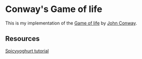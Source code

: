 # Conway's Game of life 

This is my implementation of the [Game of life](https://en.wikipedia.org/wiki/Conway%27s_Game_of_Life) by [John Conway](https://en.wikipedia.org/wiki/John_Horton_Conway).

## Resources
[Spicyyoghurt tutorial](https://spicyyoghurt.com/tutorials/javascript/conways-game-of-life-canvas)